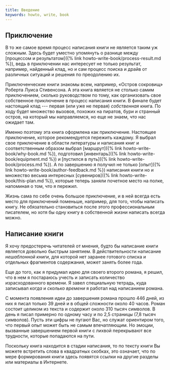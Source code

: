 ```yaml
---
title: Введение
keywords: howto, write, book
---
```


## Приключение

В то же самое время процесс написания книги не является таким уж
сложным.  Здесь будет уместно упомянуть о разнице между [процессом и
результатом]({% link howto-write-book/process-result.md %}), ведь в
приключении нас интересует не только результат, например, найденный
клад, но и сам процесс поиска и драйв от различных ситуаций и решения
по преодолению их.

Приключенческие книги знакомы всем, например, «Остров сокровищ»
Роберта Луиса Стивенсона.  А эта книга является не столько самим
приключением, сколько руководством по тому, как организовать свое
собственное приключение в процесс написания книги.  В финале будет
настоящий клад --- первая (или уже не первая) *собственная* книга.  По
ходу будет множество вызовов, похожих на пиратов, бури и странный
остров, на который мы направляемся, но еще не знаем, *что* нас ожидает
там.

Именно поэтому эта книга оформлена как приключение.  Настоящее
приключение, которое рекомендуется пережить каждому.  Я выбрал свое
приключение в области литературы и написания книг и соответственным
образом выбрал [маршрут]({% link howto-write-book/why-book.md %}),
подготовил [инвентарь]({% link howto-write-book/equipment.md %}) и
[пустился в путь]({% link howto-write-book/process.md %}).  А по
завершению я получил не только [опыт]({% link
howto-write-book/author-feedback.md %}) написания книги но и множество
весьма интересных [сувениров]({% link howto-write-book/this-plan.md
%}), которые теперь заняли почетное место на полке, напоминая о том,
что я пережил.

Жизнь сама по себе очень большое приключение, и в ней всегда есть
место для приключений поменьше, например, для того, чтобы написать
книгу.  Не обязательно становиться после этого профессиональным
писателем, но хотя бы одну книгу в собственной жизни написать всегда
можно.

## Написание книги

Я хочу предостеречь читателей от мнения, будто бы написание книги
является довольно быстрым занятием.  В действительности написание
*нешаблонной книги*, для которой нет заранее готового списка и
отдельных фрагментов содержания, может занять более года.

Еще до того, как я придумал идею для своего второго романа, я решил,
что в нем я постараюсь учесть и записать количество израсходованного
времени.  Я завел специальную тетрадь, куда записывал *когда* и
*сколько времени* я работал над написанием романа.

С момента появления идеи до завершения романа прошло 446 дней, из них
я писал только 39 дней и в общей сложности около 40 часов.  Роман
состоит целиком из текста и содержит около 310 тысяч символов.  В день
я писал примерно по одному часу и по 2,5 страницы (7,8 тысяч
символов).  Пусть эти цифры не пугают Вас, но служат ориентиром того,
что первый опыт может быть не самым впечатляющим.  Но эмоции,
вызванные завершением первой книги с лихвой перекрывают все трудности,
которые попадаются на пути.

Поскольку книга находится в стадии написания, то по тексту книги Вы
можете встретить слова в квадратных скобках, это означает, что по мере
формирования книги здесь появятся ссылки на другие разделы или
материалы в Интернете.
